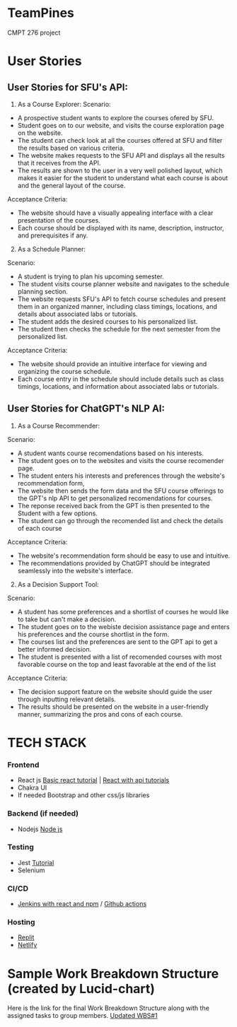 # TeamPines

CMPT 276 project

# User Stories

## User Stories for SFU's API:

1. As a Course Explorer:
Scenario:

- A prospective student wants to explore the courses ofered by SFU.
- Student goes on to our website, and visits the course exploration page on the website.
- The student can check look at all the courses offered at SFU and filter the results based on various criteria.
- The website makes requests to the SFU API and displays all the results that it receives from the API.
- The results are shown to the user in a very well polished layout, which makes it easier for the student
    to understand what each course is about and the general layout of the course.

Acceptance Criteria:

- The website should have a visually appealing interface with a clear presentation of the courses.
- Each course should be displayed with its name, description, instructor, and prerequisites if any.

2. As a Schedule Planner:

Scenario:

- A student is trying to plan his upcoming semester.
- The student visits course planner website and navigates to the schedule planning section.
- The website requests SFU's API to fetch course schedules and present them in an organized manner, including class timings, locations, and details about associated labs or tutorials.
- The student adds the desired courses to his personalized list.
- The student then checks the schedule for the next semester from the personalized list.

Acceptance Criteria:

- The website should provide an intuitive interface for viewing and organizing the course schedule.
- Each course entry in the schedule should include details such as class timings, locations, and information about associated labs or tutorials.

## User Stories for ChatGPT's NLP AI:

1. As a Course Recommender:

Scenario:

- A student wants course recomendations based on his interests.
- The student goes on to the websites and visits the course recomender page.
- The student enters his interests and preferences through the website's recommendation form,
- The website then sends the form data and the SFU course offerings to the GPT's nlp API to get personalized recomendations for courses.
- The reponse received back from the GPT is then presented to the Student with a few options.
- The student can go through the recomended list and check the details of each course

Acceptance Criteria:

- The website's recommendation form should be easy to use and intuitive.
- The recommendations provided by ChatGPT should be integrated seamlessly into the website's interface.

2. As a Decision Support Tool:

Scenario:

- A student has some preferences and a shortlist of courses he would like to take but can't make a decision.
- The student goes on to the webiste decision assistance page and enters his preferences and the course shortlist in the form.
- The courses list and the preferences are sent to the GPT api to get a better informed decision.
- The student is presented with a list of recomended courses with most favorable course on the top and least favorable at the end of the list

Acceptance Criteria:

- The decision support feature on the website should guide the user through inputting relevant details.
- The results should be presented on the website in a user-friendly manner, summarizing the pros and cons of each course.

# TECH STACK

### Frontend

- React js [Basic react tutorial](https://react.dev/learn) | [React with api tutorials](https://www.freecodecamp.org/news/how-to-consume-rest-apis-in-react/)
- Chakra UI
- If needed Bootstrap and other css/js libraries
    
### Backend (if needed)

- Nodejs [Node js](https://nodejs.org/en/docs/guides/getting-started-guidehttps://nodejs.org/en/docs/guides/getting-started-guide)

### Testing

- Jest [Tutorial](https://www.digitalocean.com/community/tutorials/how-to-test-a-react-app-with-jest-and-react-testing-library)
- Selenium

### CI/CD

- [Jenkins with react and npm](https://www.jenkins.io/doc/tutorials/build-a-node-js-and-react-app-with-npm/) / [Github actions](https://docs.github.com/en/actions/learn-github-actions)

### Hosting

- [Replit](https://replit.com/)
- [Netlify](https://www.netlify.com/)

# Sample Work Breakdown Structure (created by Lucid-chart)

Here is the link for the final Work Breakdown Structure along with the assigned tasks to group members.
[Updated WBS#1](https://lucid.app/lucidchart/879f1dbb-78f5-41e1-a718-9a2486baef51/edit?viewport_loc=-205%2C381%2C3343%2C1926%2C0_0&invitationId=inv_f070db37-c5b0-478e-a40a-9de07e8b78b3)